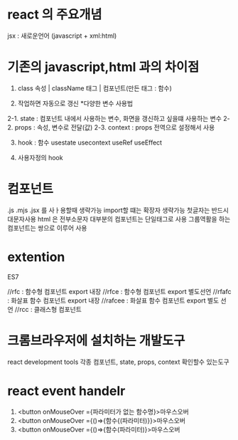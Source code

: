 # react 의 주요개념

jsx : 새로운언어 (javascript + xml:html)

# 기존의 javascript,html 과의 차이점
1. class 속성 | className
      태그    | 컴포넌트(만든 태그 : 함수)

2. 작업하면 자동으로 갱신
*다양한 변수 사용법

2-1. state : 컴포넌트 내에서 사용하는 변수, 화면을 갱신하고 싶을떄 사용하는 변수
2-2. props : 속성, 변수로 전달(값)
2-3. context : props 전역으로 설정해서 사용 

3. hook : 함수 
    usestate
    usecontext
    useRef
    useEffect

4. 사용자정의 hook

# 컴포넌트
.js .mjs .jsx 를 사ㅏ용할때 생략가능
import할 떄는 확장자 생략가능
첫글자는 반드시 대문자사용 html 은 전부소문자
대부분의 컴포넌트는 단일태그로 사용
그룹역활을 하는 컴포넌트는 쌍으로 이루어 사용

# extention
ES7

//rfc : 함수형 컴포넌트 export 내장
//rfce : 함수형 컴포넌트 export 별도선언
//rfafc : 화살표 함수 컴포넌트 export 내장
//rafcee : 화살표 함수 컴포넌트 export 별도 선언
//rcc : 클래스형 컴포넌트

# 크롬브라우저에 설치하는 개발도구
react development tools
각종 컴포넌트, state, props, context  확인할수 있는도구

# react event handelr
1. <button onMouseOver ={파라미터가 없는 함수명}>마우스오버</button>
2. <button onMouseOver ={()=>{함수{(파라미터)}}>마우스오버</button>
3. <button onMouseOver ={()=>{함수(파라미터)}>마우스오버</button>

